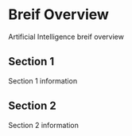 # Breif Overview
Artificial Intelligence breif overview

## Section 1
Section 1 information

## Section 2
Section 2 information
